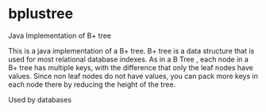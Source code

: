 bplustree
=========

Java Implementation of B+ tree

This is a java implementation of a B+ tree. B+ tree is a data structure that is used for most relational database indexes. 
As in a B Tree , each node in a B+ tree has multiple keys, with the difference that only the leaf nodes have values. Since non
leaf nodes do not have values, you can pack more keys in each node there by reducing the height of the tree.

Used by databases
